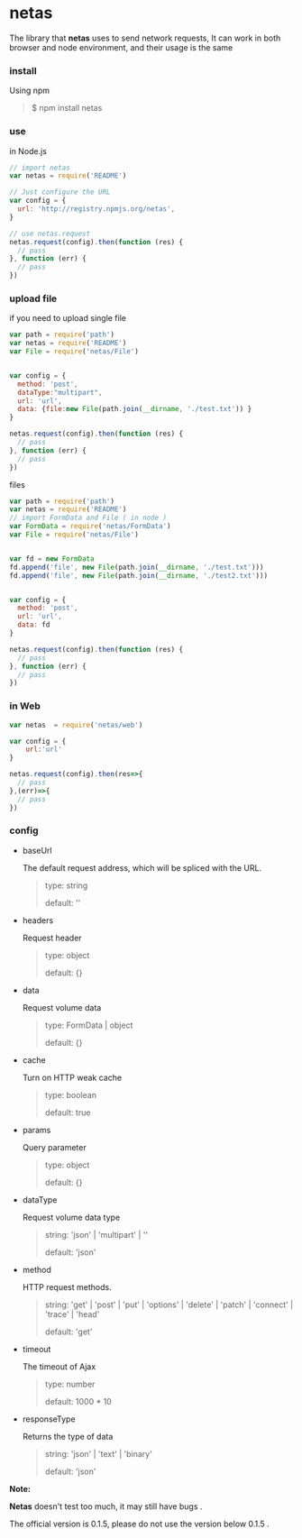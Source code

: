 # netas

The library that **netas** uses to send network requests, It can work in both browser and node environment, and their usage is the same

### install

Using npm

> $ npm install netas 

### use

in Node.js	

```javascript
// import netas
var netas = require('README')

// Just configure the URL
var config = {
  url: 'http://registry.npmjs.org/netas',
}

// use netas.request
netas.request(config).then(function (res) {
  // pass
}, function (err) {
  // pass
})


```

### upload file

if you need to upload single file

```javascript
var path = require('path')
var netas = require('README')
var File = require('netas/File')


var config = {
  method: 'post',
  dataType:"multipart",
  url: 'url',
  data: {file:new File(path.join(__dirname, './test.txt')) }
}

netas.request(config).then(function (res) {
  // pass
}, function (err) {
  // pass
})

```

files

```javascript
var path = require('path')
var netas = require('README')
// import FormData and File ( in node )
var FormData = require('netas/FormData')
var File = require('netas/File')


var fd = new FormData
fd.append('file', new File(path.join(__dirname, './test.txt')))
fd.append('file', new File(path.join(__dirname, './test2.txt')))


var config = {
  method: 'post',
  url: 'url',
  data: fd
}

netas.request(config).then(function (res) {
  // pass
}, function (err) {
  // pass
})
```

### in Web

```javascript
var netas  = require('netas/web')

var config = {
    url:'url'
}

netas.request(config).then(res=>{
  // pass
},(err)=>{
  // pass
})
```

### config

+ baseUrl

  The default request address, which will be spliced with the URL.

  >type: string
  >
  >default: ''

+ headers

  Request header

  >type: object
  >
  >default: {}

+ data

  Request volume data

  > type: FormData | object
  >
  > default: {}

+ cache

  Turn on HTTP weak cache

  > type: boolean
  >
  > default: true

+ params

  Query parameter

  > type: object
  >
  > default: {}

+ dataType

  Request volume data type

  > string: 'json' | 'multipart' |  ''
  >
  > default: 'json'

+ method

  HTTP request methods.

  > string: 'get' | 'post' | 'put' | 'options' | 'delete' | 'patch' | 'connect' | 'trace' | 'head'
  >
  > default: 'get'

+ timeout

  The timeout of Ajax

  > type: number
  >
  > default: 1000 * 10	

+ responseType

  Returns the type of data

  > string: 'json' | 'text' | 'binary'
  >
  > default: 'json'

**Note:**

**Netas** doesn't test too much, it may still have bugs .

The official version is 0.1.5, please do not use the version below 0.1.5 .